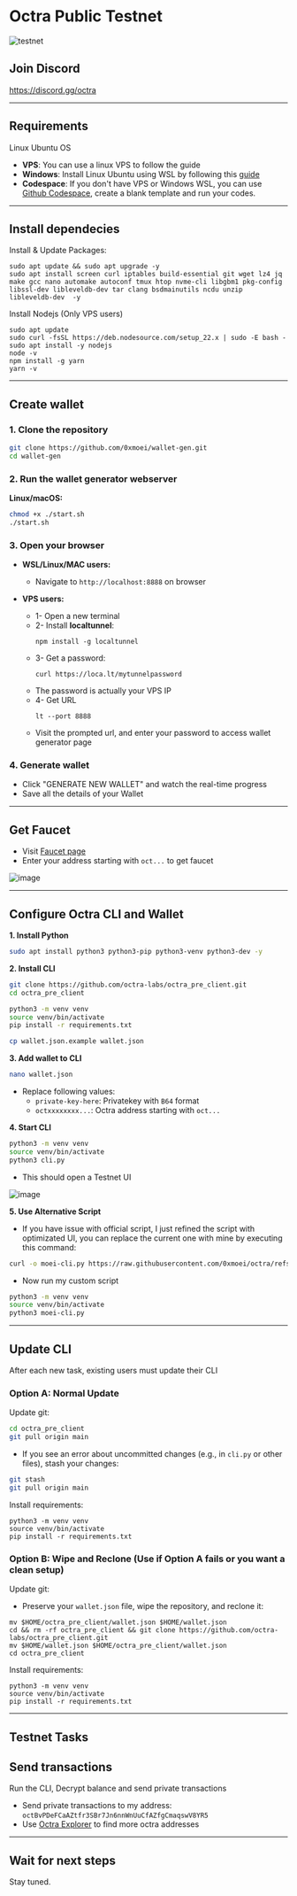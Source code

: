 # Octra Public Testnet

![testnet](https://github.com/user-attachments/assets/aa4f05f1-0f0a-41d0-8ed8-df215b340c46)

## Join Discord
https://discord.gg/octra

---

## Requirements
Linux Ubuntu OS
* **VPS**: You can use a linux VPS to follow the guide
* **Windows**: Install Linux Ubuntu using WSL by following this [guide](https://github.com/0xmoei/Install-Linux-on-Windows)
* **Codespace**: If you don't have VPS or Windows WSL, you can use [Github Codespace](https://github.com/codespaces), create a blank template and run your codes.

---

## Install dependecies
Install & Update Packages:
```
sudo apt update && sudo apt upgrade -y
sudo apt install screen curl iptables build-essential git wget lz4 jq make gcc nano automake autoconf tmux htop nvme-cli libgbm1 pkg-config libssl-dev libleveldb-dev tar clang bsdmainutils ncdu unzip libleveldb-dev  -y
```
Install Nodejs (Only VPS users)
```
sudo apt update
sudo curl -fsSL https://deb.nodesource.com/setup_22.x | sudo -E bash -
sudo apt install -y nodejs
node -v
npm install -g yarn
yarn -v
```

---

## Create wallet
### 1. Clone the repository
   ```bash
   git clone https://github.com/0xmoei/wallet-gen.git
   cd wallet-gen
   ```

### 2. Run the wallet generator webserver
   **Linux/macOS:**
   ```bash
   chmod +x ./start.sh
   ./start.sh
   ```


### 3. Open your browser
* **WSL/Linux/MAC users:**
  * Navigate to `http://localhost:8888` on browser

  
* **VPS users:**
  * 1- Open a new terminal
  * 2- Install **localtunnel**:
    ```
    npm install -g localtunnel
    ```
  * 3- Get a password:
    ```
    curl https://loca.lt/mytunnelpassword
    ```
  * The password is actually your VPS IP
  * 4- Get URL
    ```
    lt --port 8888
    ```
  * Visit the prompted url, and enter your password to access wallet generator page

### 4. Generate wallet
* Click "GENERATE NEW WALLET" and watch the real-time progress
* Save all the details of your Wallet

---

## Get Faucet
* Visit [Faucet page](https://faucet.octra.network/)
* Enter your address starting with `oct...` to get faucet

![image](https://github.com/user-attachments/assets/18597b40-eaad-434f-a026-cc4a56a6d1a8)

---

## Configure Octra CLI and Wallet

**1. Install Python**
```bash
sudo apt install python3 python3-pip python3-venv python3-dev -y
```

**2. Install CLI**
```bash
git clone https://github.com/octra-labs/octra_pre_client.git
cd octra_pre_client

python3 -m venv venv
source venv/bin/activate
pip install -r requirements.txt

cp wallet.json.example wallet.json
```

**3. Add wallet to CLI**
```bash
nano wallet.json
```
* Replace following values:
  * `private-key-here`: Privatekey with `B64` format
  * `octxxxxxxxx...`: Octra address starting with `oct...`


**4. Start CLI**
```bash
python3 -m venv venv
source venv/bin/activate
python3 cli.py
```
* This should open a Testnet UI

![image](https://github.com/user-attachments/assets/0ba1d536-4048-4899-a977-4517b2e522cd)


**5. Use Alternative Script**
* If you have issue with official script, I just refined the script with optimizated UI, you can replace the current one with mine by executing this command:
```bash
curl -o moei-cli.py https://raw.githubusercontent.com/0xmoei/octra/refs/heads/main/cli.py
```

* Now run my custom script
```bash
python3 -m venv venv
source venv/bin/activate
python3 moei-cli.py
```

---

## Update CLI
After each new task, existing users must update their CLI

### Option A: Normal Update
Update git:
```bash
cd octra_pre_client
git pull origin main
```
* If you see an error about uncommitted changes (e.g., in `cli.py` or other files), stash your changes:
```bash
git stash
git pull origin main
```

Install requirements:
```
python3 -m venv venv
source venv/bin/activate
pip install -r requirements.txt
```

### Option B: Wipe and Reclone (Use if Option A fails or you want a clean setup)
Update git:

* Preserve your `wallet.json` file, wipe the repository, and reclone it:
```
mv $HOME/octra_pre_client/wallet.json $HOME/wallet.json
cd && rm -rf octra_pre_client && git clone https://github.com/octra-labs/octra_pre_client.git
mv $HOME/wallet.json $HOME/octra_pre_client/wallet.json
cd octra_pre_client
```

Install requirements:
```
python3 -m venv venv
source venv/bin/activate
pip install -r requirements.txt
```
---

## Testnet Tasks

## Send transactions
Run the CLI, Decrypt balance and send private transactions
* Send private transactions to my address: `octBvPDeFCaAZtfr3SBr7Jn6nnWnUuCfAZfgCmaqswV8YR5`
* Use [Octra Explorer](https://octrascan.io/) to find more octra addresses

---

## Wait for next steps
Stay tuned.
